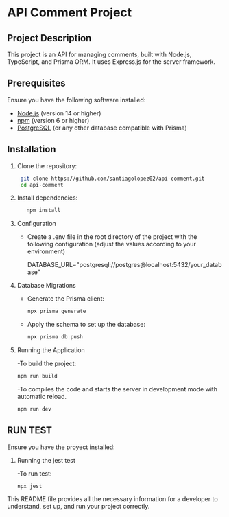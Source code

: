 # API Comment Project

## Project Description

This project is an API for managing comments, built with Node.js, TypeScript, and Prisma ORM. It uses Express.js for the server framework.

## Prerequisites

Ensure you have the following software installed:

- [Node.js](https://nodejs.org/) (version 14 or higher)
- [npm](https://www.npmjs.com/) (version 6 or higher)
- [PostgreSQL](https://www.postgresql.org/) (or any other database compatible with Prisma)

## Installation

1. Clone the repository:

   ```sh
    git clone https://github.com/santiagolopez02/api-comment.git
    cd api-comment

   ```

2. Install dependencies:

   ```sh
      npm install

   ```

3. Configuration

   - Create a .env file in the root directory of the project with the following configuration (adjust the values according to your environment)

     DATABASE_URL="postgresql://postgres@localhost:5432/your_database"

4. Database Migrations

   - Generate the Prisma client:

     ```sh
     npx prisma generate

     ```

   - Apply the schema to set up the database:

     ```sh
     npx prisma db push

     ```

5. Running the Application

   -To build the project:

   ```sh
   npm run build

   ```

   -To compiles the code and starts the server in development mode with automatic reload.

   ```sh
   npm run dev

   ```

## RUN TEST

Ensure you have the proyect installed:

1. Running the jest test

   -To run test:

   ```sh
   npx jest

   ```

This README file provides all the necessary information for a developer to understand, set up, and run your project correctly.
